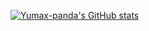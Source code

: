 [![Yumax-panda's GitHub stats](https://github-readme-stats.vercel.app/api?username=Yumax-panda&count_private=true&show_icons=true&theme=radical)](https://github.com/anuraghazra/github-readme-stats)
